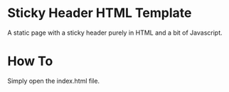 # Sticky Header HTML Template
A static page with a sticky header purely in HTML and a bit of Javascript.

# How To
Simply open the index.html file.
